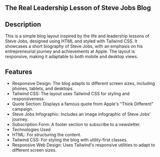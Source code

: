## The Real Leadership Lesson of Steve Jobs Blog
## Description
This is a simple blog layout inspired by the life and leadership lessons of Steve Jobs, designed using HTML and styled with Tailwind CSS. It showcases a short biography of Steve Jobs, with an emphasis on his entrepreneurial journey and achievements at Apple. The layout is responsive, making it adaptable to both mobile and desktop views.

## Features
* Responsive Design: The blog adapts to different screen sizes, including phones, tablets, and desktops.
* Tailwind CSS: The layout uses Tailwind CSS for styling and responsiveness.
* Quote Section: Displays a famous quote from Apple's "Think Different" campaign.
* Steve Jobs Infographic: Includes an image infographic of Steve Jobs' journey.
* Subscription Form: A footer section to subscribe to a newsletter.
* Technologies Used
* HTML: For structuring the content.
* Tailwind CSS: For styling the blog with utility-first classes.
* Responsive Web Design: Uses Tailwind's responsive utilities to adapt to different screen sizes.
